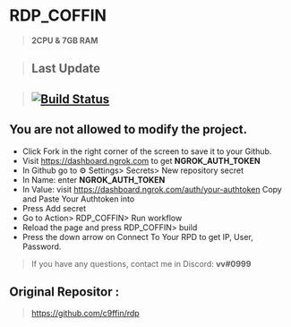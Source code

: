 # RDP_COFFIN
> **2CPU & 7GB RAM**

> ## Last Update


> ## [![Build Status](https://travis-ci.org/joemccann/dillinger.svg?branch=master)](https://github.com/nekospara/dsadasdasdada/blob/master/.github/workflows/coffin.yml)

## You are not allowed to modify the project.
* Click Fork in the right corner of the screen to save it to your Github.
* Visit https://dashboard.ngrok.com to get **NGROK_AUTH_TOKEN**
* In Github go to ⚙ Settings> Secrets> New repository secret
* In Name: enter **NGROK_AUTH_TOKEN**
* In Value: visit https://dashboard.ngrok.com/auth/your-authtoken Copy and Paste Your Authtoken into
* Press Add secret
* Go to Action> RDP_COFFIN> Run workflow
* Reload the page and press RDP_COFFIN> build
* Press the down arrow on Connect To Your RPD to get IP, User, Password.
> If you have any questions, contact me in Discord: **vv#0999**
## Original Repositor :
> https://github.com/c9ffin/rdp
